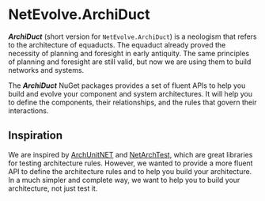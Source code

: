 # NetEvolve.ArchiDuct

***ArchiDuct*** (short version for `NetEvolve.ArchiDuct`) is a neologism that refers to the architecture of equaducts. The equaduct already proved the necessity of planning and foresight in early antiquity.
The same principles of planning and foresight are still valid, but now we are using them to build networks and systems.

The ***ArchiDuct*** NuGet packages provides a set of fluent APIs to help you build and evolve your component and system architectures. It will help you to define the components, their relationships, and the rules that govern their interactions.

## Inspiration
We are inspired by [ArchUnitNET](https://github.com/TNG/ArchUnitNET) and [NetArchTest](https://github.com/BenMorris/NetArchTest), which are great libraries for testing architecture rules. However, we wanted to provide a more fluent API to define the architecture rules and to help you build your architecture. In a much simpler and complete way, we want to help you to build your architecture, not just test it.